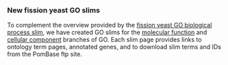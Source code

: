 ### New fission yeast GO slims
<!-- newsfeed_thumbnail: dropdown_menu.png -->

To complement the overview provided by the [fission yeast GO
biological process
slim](/browse-curation/fission-yeast-bp-go-slim-terms), we have
created GO slims for the [molecular
function](/browse-curation/fission-yeast-mf-go-slim-terms) and
[cellular component](/browse-curation/fission-yeast-cc-go-slim-terms)
branches of GO. Each slim page provides links to ontology term pages,
annotated genes, and to download slim terms and IDs from the PomBase
ftp site.

